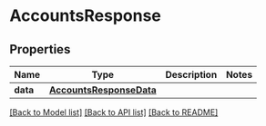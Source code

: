 # AccountsResponse

## Properties
Name | Type | Description | Notes
------------ | ------------- | ------------- | -------------
**data** | [**AccountsResponseData**](AccountsResponseData.md) |  | 

[[Back to Model list]](../README.md#documentation-for-models) [[Back to API list]](../README.md#documentation-for-api-endpoints) [[Back to README]](../README.md)


